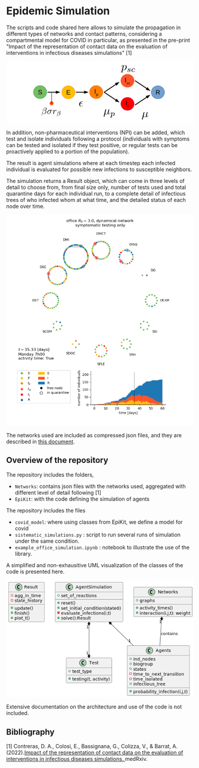 # Epidemic Simulation

The scripts and code shared here allows to simulate the propagation in different types of networks and contact patterns, considering a compartmental model for COVID in particular, as presented in the pre-print "Impact of the representation of contact data on the evaluation of interventions in infectious diseases simulations" [1]  

![Diagram of the compartmental model for COVID used](images/COVIDdiag.png)

In addition, non-pharmaceutical interventions (NPI) can be added, which test and isolate individuals following a protocol (individuals with symptoms can be tested and isolated if they test positive, or regular tests can be proactively applied to a portion of the population).

The result is agent simulations where at each timestep each infected individual is evaluated for possible new infections to susceptible neighbors.

The simulation returns a Result object, which can come in three levels of detail to choose from, from final size only, number of tests used and total quarantine days for each individual run, to a complete detail of infectious trees of who infected whom at what time, and the detailed status of each node over time.

![Animation of the result](images/sim_anim.gif)

The networks used are included as compressed json files, and they are described in [this document](NETWORKS.md).

## Overview of the repository

The repository includes the folders,
* `Networks`: contains json files with the networks used, aggregated with different level of detail following [1]
* `EpiKit`: with the code  defining the simulation of agents


The repository includes the files
* `covid_model`: where using classes from EpiKit, we define a model for covid
* `sistematic_simulations.py` : script to run several runs of simulation under the same condition.  
* `example_office_simulation.ipynb` : notebook to illustrate the use of the library. 


 A simplified and non-exhausitive UML visualization of the classes of the code is presented here.

![Animation of the result](images/uml_classes.png)

Extensive documentation on the architecture and use of the code is not included.
## Bibliography
[1] Contreras, D. A., Colosi, E., Bassignana, G., Colizza, V., & Barrat, A. (2022).[Impact of the representation of contact data on the evaluation of interventions in infectious diseases simulations. ](https://www.medrxiv.org/content/10.1101/2022.02.28.22271600v1) medRxiv.
